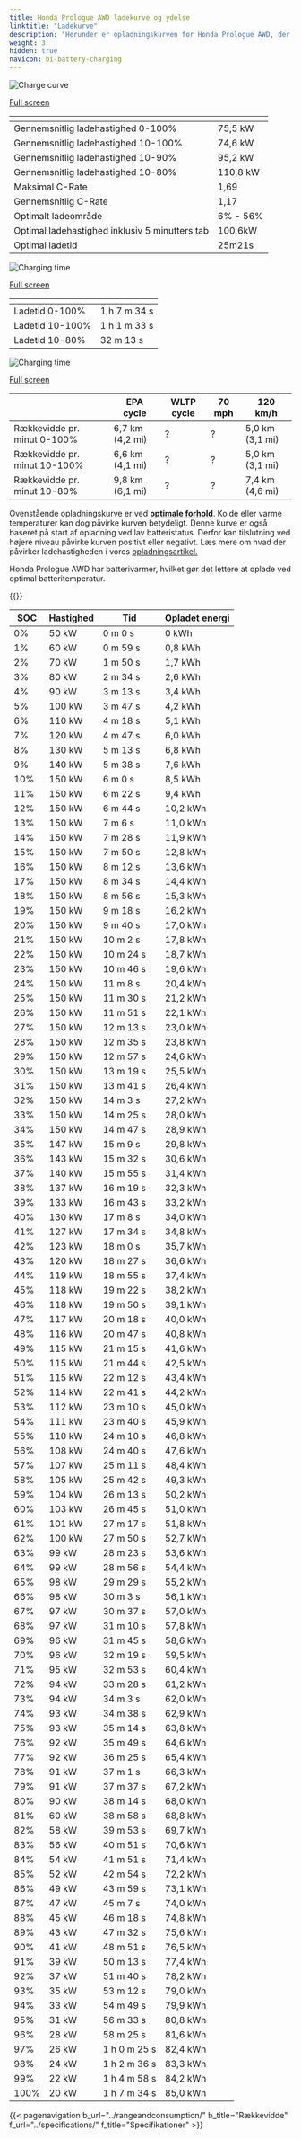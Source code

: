 ```yaml
---
title: Honda Prologue AWD ladekurve og ydelse
linktitle: "Ladekurve"
description: "Herunder er opladningskurven for Honda Prologue AWD, der viser ladehastigheden ved forskellige batteriniveauer. Derudover giver grafer for rækkevidde og tid omfattende detaljer om opladningsydelsen."
weight: 3
hidden: true
navicon: bi-battery-charging
---
```

<!-- markdownlint-disable MD033 -->
<!-- markdownlint-disable MD010 -->
<img src="/images/models/honda/prologue/prologue_awd/chargingcurve.svg" alt="Charge curve" class="img-fluid">

[Full screen](/images/models/honda/prologue/prologue_awd/chargingcurve.svg)


<div class="table-responsive">
<table class="table table-striped border">
	<thead>
		<tr>
			<th>
			</th>
			<th>
			</th>
		</tr>
	</thead>
	<tbody>
		<tr>
			<td>
				Gennemsnitlig ladehastighed 0-100%
			</td>
			<td>
				75,5 kW
			</td>
		</tr>
		<tr>
			<td>
				Gennemsnitlig ladehastighed 10-100%
			</td>
			<td>
				74,6 kW
			</td>
		</tr>
		<tr>
			<td>
				Gennemsnitlig ladehastighed 10-90%
			</td>
			<td>
				95,2 kW
			</td>
		</tr>
		<tr>
			<td>
				Gennemsnitlig ladehastighed 10-80%
			</td>
			<td>
				110,8 kW
			</td>
		</tr>
		<tr>
			<td>
				Maksimal C-Rate
			</td>
			<td>
				1,69
			</td>
		</tr>
		<tr>
			<td>
				Gennemsnitlig C-Rate
			</td>
			<td>
				1,17
			</td>
		</tr>
		<tr>
			<td>
				Optimalt ladeområde
			</td>
			<td>
				6% - 56%
			</td>
		</tr>
		<tr>
			<td>
				Optimal ladehastighed inklusiv 5 minutters tab
			</td>
			<td>
				100,6kW
			</td>
		</tr>
		<tr>
			<td>
				Optimal ladetid
			</td>
			<td>
				25m21s
			</td>
		</tr>
	</tbody>
</table>
</div>
<img src="/images/models/honda/prologue/prologue_awd/chargingtime.svg" alt="Charging time" class="img-fluid">

[Full screen](/images/models/honda/prologue/prologue_awd/chargingtime.svg)
<div class="table-responsive">
<table class="table table-striped border">
	<thead>
		<tr>
			<th>
			</th>
			<th>
			</th>
		</tr>
	</thead>
	<tbody>
		<tr>
			<td>
				Ladetid 0-100%
			</td>
			<td>
				1 h 7 m 34 s
			</td>
		</tr>
		<tr>
			<td>
				Ladetid 10-100%
			</td>
			<td>
				1 h 1 m 33 s
			</td>
		</tr>
		<tr>
			<td>
				Ladetid 10-80%
			</td>
			<td>
				 32 m 13 s
			</td>
		</tr>
	</tbody>
</table>
</div>
<img src="/images/models/honda/prologue/prologue_awd/chargerangespeed.svg" alt="Charging time" class="img-fluid">

[Full screen](/images/models/honda/prologue/prologue_awd/chargerangespeed.svg)
<div class="table-responsive">
<table class="table table-striped border">
	<thead>
		<tr>
			<th>
			</th>
			<th>
				EPA cycle
			</th>
			<th>
				WLTP cycle
			</th>
			<th>
				70 mph
			</th>
			<th>
				120 km/h
			</th>
		</tr>
	</thead>
	<tbody>
		<tr>
			<td>
				Rækkevidde pr. minut 0-100%
			</td>
			<td>
				6,7 km (4,2 mi)
			</td>
			<td>
				?
			</td>
			<td>
				?
			</td>
			<td>
				5,0 km (3,1 mi)
			</td>
		</tr>
		<tr>
			<td>
				Rækkevidde pr. minut 10-100%
			</td>
			<td>
				6,6 km (4,1 mi)
			</td>
			<td>
				?
			</td>
			<td>
				?
			</td>
			<td>
				5,0 km (3,1 mi)
			</td>
		</tr>
		<tr>
			<td>
				Rækkevidde pr. minut 10-80%
			</td>
			<td>
				9,8 km (6,1 mi)
			</td>
			<td>
				?
			</td>
			<td>
				?
			</td>
			<td>
				7,4 km (4,6 mi)
			</td>
		</tr>
	</tbody>
</table>
</div>


Ovenstående opladningskurve er ved **[optimale forhold](../../../../../technology/battery/charging/#temperature)**. Kolde eller varme temperaturer kan dog påvirke kurven betydeligt. Denne kurve er også baseret på start af opladning ved lav batteristatus. Derfor kan tilslutning ved højere niveau påvirke kurven positivt eller negativt. Læs mere om hvad der påvirker ladehastigheden i vores [opladningsartikel.](../../../../../technology/battery/charging/)


Honda Prologue AWD har batterivarmer, hvilket gør det lettere at oplade ved optimal batteritemperatur.


{{<evkxdisplayaddarticle />}}
<div class="table-responsive">
<table class="table table-striped border">
	<thead>
		<tr>
			<th>
				SOC
			</th>
			<th>
				Hastighed
			</th>
			<th>
				Tid
			</th>
			<th>
				Opladet energi
			</th>
		</tr>
	</thead>
	<tbody>
		<tr>
			<td>
				0%
			</td>
			<td>
				50 kW
			</td>
			<td>
				 0 m 0 s
			</td>
			<td>
				0 kWh
			</td>
		</tr>
		<tr>
			<td>
				1%
			</td>
			<td>
				60 kW
			</td>
			<td>
				 0 m 59 s
			</td>
			<td>
				0,8 kWh
			</td>
		</tr>
		<tr>
			<td>
				2%
			</td>
			<td>
				70 kW
			</td>
			<td>
				 1 m 50 s
			</td>
			<td>
				1,7 kWh
			</td>
		</tr>
		<tr>
			<td>
				3%
			</td>
			<td>
				80 kW
			</td>
			<td>
				 2 m 34 s
			</td>
			<td>
				2,6 kWh
			</td>
		</tr>
		<tr>
			<td>
				4%
			</td>
			<td>
				90 kW
			</td>
			<td>
				 3 m 13 s
			</td>
			<td>
				3,4 kWh
			</td>
		</tr>
		<tr>
			<td>
				5%
			</td>
			<td>
				100 kW
			</td>
			<td>
				 3 m 47 s
			</td>
			<td>
				4,2 kWh
			</td>
		</tr>
		<tr>
			<td>
				6%
			</td>
			<td>
				110 kW
			</td>
			<td>
				 4 m 18 s
			</td>
			<td>
				5,1 kWh
			</td>
		</tr>
		<tr>
			<td>
				7%
			</td>
			<td>
				120 kW
			</td>
			<td>
				 4 m 47 s
			</td>
			<td>
				6,0 kWh
			</td>
		</tr>
		<tr>
			<td>
				8%
			</td>
			<td>
				130 kW
			</td>
			<td>
				 5 m 13 s
			</td>
			<td>
				6,8 kWh
			</td>
		</tr>
		<tr>
			<td>
				9%
			</td>
			<td>
				140 kW
			</td>
			<td>
				 5 m 38 s
			</td>
			<td>
				7,6 kWh
			</td>
		</tr>
		<tr>
			<td>
				10%
			</td>
			<td>
				150 kW
			</td>
			<td>
				 6 m 0 s
			</td>
			<td>
				8,5 kWh
			</td>
		</tr>
		<tr>
			<td>
				11%
			</td>
			<td>
				150 kW
			</td>
			<td>
				 6 m 22 s
			</td>
			<td>
				9,4 kWh
			</td>
		</tr>
		<tr>
			<td>
				12%
			</td>
			<td>
				150 kW
			</td>
			<td>
				 6 m 44 s
			</td>
			<td>
				10,2 kWh
			</td>
		</tr>
		<tr>
			<td>
				13%
			</td>
			<td>
				150 kW
			</td>
			<td>
				 7 m 6 s
			</td>
			<td>
				11,0 kWh
			</td>
		</tr>
		<tr>
			<td>
				14%
			</td>
			<td>
				150 kW
			</td>
			<td>
				 7 m 28 s
			</td>
			<td>
				11,9 kWh
			</td>
		</tr>
		<tr>
			<td>
				15%
			</td>
			<td>
				150 kW
			</td>
			<td>
				 7 m 50 s
			</td>
			<td>
				12,8 kWh
			</td>
		</tr>
		<tr>
			<td>
				16%
			</td>
			<td>
				150 kW
			</td>
			<td>
				 8 m 12 s
			</td>
			<td>
				13,6 kWh
			</td>
		</tr>
		<tr>
			<td>
				17%
			</td>
			<td>
				150 kW
			</td>
			<td>
				 8 m 34 s
			</td>
			<td>
				14,4 kWh
			</td>
		</tr>
		<tr>
			<td>
				18%
			</td>
			<td>
				150 kW
			</td>
			<td>
				 8 m 56 s
			</td>
			<td>
				15,3 kWh
			</td>
		</tr>
		<tr>
			<td>
				19%
			</td>
			<td>
				150 kW
			</td>
			<td>
				 9 m 18 s
			</td>
			<td>
				16,2 kWh
			</td>
		</tr>
		<tr>
			<td>
				20%
			</td>
			<td>
				150 kW
			</td>
			<td>
				 9 m 40 s
			</td>
			<td>
				17,0 kWh
			</td>
		</tr>
		<tr>
			<td>
				21%
			</td>
			<td>
				150 kW
			</td>
			<td>
				 10 m 2 s
			</td>
			<td>
				17,8 kWh
			</td>
		</tr>
		<tr>
			<td>
				22%
			</td>
			<td>
				150 kW
			</td>
			<td>
				 10 m 24 s
			</td>
			<td>
				18,7 kWh
			</td>
		</tr>
		<tr>
			<td>
				23%
			</td>
			<td>
				150 kW
			</td>
			<td>
				 10 m 46 s
			</td>
			<td>
				19,6 kWh
			</td>
		</tr>
		<tr>
			<td>
				24%
			</td>
			<td>
				150 kW
			</td>
			<td>
				 11 m 8 s
			</td>
			<td>
				20,4 kWh
			</td>
		</tr>
		<tr>
			<td>
				25%
			</td>
			<td>
				150 kW
			</td>
			<td>
				 11 m 30 s
			</td>
			<td>
				21,2 kWh
			</td>
		</tr>
		<tr>
			<td>
				26%
			</td>
			<td>
				150 kW
			</td>
			<td>
				 11 m 51 s
			</td>
			<td>
				22,1 kWh
			</td>
		</tr>
		<tr>
			<td>
				27%
			</td>
			<td>
				150 kW
			</td>
			<td>
				 12 m 13 s
			</td>
			<td>
				23,0 kWh
			</td>
		</tr>
		<tr>
			<td>
				28%
			</td>
			<td>
				150 kW
			</td>
			<td>
				 12 m 35 s
			</td>
			<td>
				23,8 kWh
			</td>
		</tr>
		<tr>
			<td>
				29%
			</td>
			<td>
				150 kW
			</td>
			<td>
				 12 m 57 s
			</td>
			<td>
				24,6 kWh
			</td>
		</tr>
		<tr>
			<td>
				30%
			</td>
			<td>
				150 kW
			</td>
			<td>
				 13 m 19 s
			</td>
			<td>
				25,5 kWh
			</td>
		</tr>
		<tr>
			<td>
				31%
			</td>
			<td>
				150 kW
			</td>
			<td>
				 13 m 41 s
			</td>
			<td>
				26,4 kWh
			</td>
		</tr>
		<tr>
			<td>
				32%
			</td>
			<td>
				150 kW
			</td>
			<td>
				 14 m 3 s
			</td>
			<td>
				27,2 kWh
			</td>
		</tr>
		<tr>
			<td>
				33%
			</td>
			<td>
				150 kW
			</td>
			<td>
				 14 m 25 s
			</td>
			<td>
				28,0 kWh
			</td>
		</tr>
		<tr>
			<td>
				34%
			</td>
			<td>
				150 kW
			</td>
			<td>
				 14 m 47 s
			</td>
			<td>
				28,9 kWh
			</td>
		</tr>
		<tr>
			<td>
				35%
			</td>
			<td>
				147 kW
			</td>
			<td>
				 15 m 9 s
			</td>
			<td>
				29,8 kWh
			</td>
		</tr>
		<tr>
			<td>
				36%
			</td>
			<td>
				143 kW
			</td>
			<td>
				 15 m 32 s
			</td>
			<td>
				30,6 kWh
			</td>
		</tr>
		<tr>
			<td>
				37%
			</td>
			<td>
				140 kW
			</td>
			<td>
				 15 m 55 s
			</td>
			<td>
				31,4 kWh
			</td>
		</tr>
		<tr>
			<td>
				38%
			</td>
			<td>
				137 kW
			</td>
			<td>
				 16 m 19 s
			</td>
			<td>
				32,3 kWh
			</td>
		</tr>
		<tr>
			<td>
				39%
			</td>
			<td>
				133 kW
			</td>
			<td>
				 16 m 43 s
			</td>
			<td>
				33,2 kWh
			</td>
		</tr>
		<tr>
			<td>
				40%
			</td>
			<td>
				130 kW
			</td>
			<td>
				 17 m 8 s
			</td>
			<td>
				34,0 kWh
			</td>
		</tr>
		<tr>
			<td>
				41%
			</td>
			<td>
				127 kW
			</td>
			<td>
				 17 m 34 s
			</td>
			<td>
				34,8 kWh
			</td>
		</tr>
		<tr>
			<td>
				42%
			</td>
			<td>
				123 kW
			</td>
			<td>
				 18 m 0 s
			</td>
			<td>
				35,7 kWh
			</td>
		</tr>
		<tr>
			<td>
				43%
			</td>
			<td>
				120 kW
			</td>
			<td>
				 18 m 27 s
			</td>
			<td>
				36,6 kWh
			</td>
		</tr>
		<tr>
			<td>
				44%
			</td>
			<td>
				119 kW
			</td>
			<td>
				 18 m 55 s
			</td>
			<td>
				37,4 kWh
			</td>
		</tr>
		<tr>
			<td>
				45%
			</td>
			<td>
				118 kW
			</td>
			<td>
				 19 m 22 s
			</td>
			<td>
				38,2 kWh
			</td>
		</tr>
		<tr>
			<td>
				46%
			</td>
			<td>
				118 kW
			</td>
			<td>
				 19 m 50 s
			</td>
			<td>
				39,1 kWh
			</td>
		</tr>
		<tr>
			<td>
				47%
			</td>
			<td>
				117 kW
			</td>
			<td>
				 20 m 18 s
			</td>
			<td>
				40,0 kWh
			</td>
		</tr>
		<tr>
			<td>
				48%
			</td>
			<td>
				116 kW
			</td>
			<td>
				 20 m 47 s
			</td>
			<td>
				40,8 kWh
			</td>
		</tr>
		<tr>
			<td>
				49%
			</td>
			<td>
				115 kW
			</td>
			<td>
				 21 m 15 s
			</td>
			<td>
				41,6 kWh
			</td>
		</tr>
		<tr>
			<td>
				50%
			</td>
			<td>
				115 kW
			</td>
			<td>
				 21 m 44 s
			</td>
			<td>
				42,5 kWh
			</td>
		</tr>
		<tr>
			<td>
				51%
			</td>
			<td>
				115 kW
			</td>
			<td>
				 22 m 12 s
			</td>
			<td>
				43,4 kWh
			</td>
		</tr>
		<tr>
			<td>
				52%
			</td>
			<td>
				114 kW
			</td>
			<td>
				 22 m 41 s
			</td>
			<td>
				44,2 kWh
			</td>
		</tr>
		<tr>
			<td>
				53%
			</td>
			<td>
				112 kW
			</td>
			<td>
				 23 m 10 s
			</td>
			<td>
				45,0 kWh
			</td>
		</tr>
		<tr>
			<td>
				54%
			</td>
			<td>
				111 kW
			</td>
			<td>
				 23 m 40 s
			</td>
			<td>
				45,9 kWh
			</td>
		</tr>
		<tr>
			<td>
				55%
			</td>
			<td>
				110 kW
			</td>
			<td>
				 24 m 10 s
			</td>
			<td>
				46,8 kWh
			</td>
		</tr>
		<tr>
			<td>
				56%
			</td>
			<td>
				108 kW
			</td>
			<td>
				 24 m 40 s
			</td>
			<td>
				47,6 kWh
			</td>
		</tr>
		<tr>
			<td>
				57%
			</td>
			<td>
				107 kW
			</td>
			<td>
				 25 m 11 s
			</td>
			<td>
				48,4 kWh
			</td>
		</tr>
		<tr>
			<td>
				58%
			</td>
			<td>
				105 kW
			</td>
			<td>
				 25 m 42 s
			</td>
			<td>
				49,3 kWh
			</td>
		</tr>
		<tr>
			<td>
				59%
			</td>
			<td>
				104 kW
			</td>
			<td>
				 26 m 13 s
			</td>
			<td>
				50,2 kWh
			</td>
		</tr>
		<tr>
			<td>
				60%
			</td>
			<td>
				103 kW
			</td>
			<td>
				 26 m 45 s
			</td>
			<td>
				51,0 kWh
			</td>
		</tr>
		<tr>
			<td>
				61%
			</td>
			<td>
				101 kW
			</td>
			<td>
				 27 m 17 s
			</td>
			<td>
				51,8 kWh
			</td>
		</tr>
		<tr>
			<td>
				62%
			</td>
			<td>
				100 kW
			</td>
			<td>
				 27 m 50 s
			</td>
			<td>
				52,7 kWh
			</td>
		</tr>
		<tr>
			<td>
				63%
			</td>
			<td>
				99 kW
			</td>
			<td>
				 28 m 23 s
			</td>
			<td>
				53,6 kWh
			</td>
		</tr>
		<tr>
			<td>
				64%
			</td>
			<td>
				99 kW
			</td>
			<td>
				 28 m 56 s
			</td>
			<td>
				54,4 kWh
			</td>
		</tr>
		<tr>
			<td>
				65%
			</td>
			<td>
				98 kW
			</td>
			<td>
				 29 m 29 s
			</td>
			<td>
				55,2 kWh
			</td>
		</tr>
		<tr>
			<td>
				66%
			</td>
			<td>
				98 kW
			</td>
			<td>
				 30 m 3 s
			</td>
			<td>
				56,1 kWh
			</td>
		</tr>
		<tr>
			<td>
				67%
			</td>
			<td>
				97 kW
			</td>
			<td>
				 30 m 37 s
			</td>
			<td>
				57,0 kWh
			</td>
		</tr>
		<tr>
			<td>
				68%
			</td>
			<td>
				97 kW
			</td>
			<td>
				 31 m 10 s
			</td>
			<td>
				57,8 kWh
			</td>
		</tr>
		<tr>
			<td>
				69%
			</td>
			<td>
				96 kW
			</td>
			<td>
				 31 m 45 s
			</td>
			<td>
				58,6 kWh
			</td>
		</tr>
		<tr>
			<td>
				70%
			</td>
			<td>
				96 kW
			</td>
			<td>
				 32 m 19 s
			</td>
			<td>
				59,5 kWh
			</td>
		</tr>
		<tr>
			<td>
				71%
			</td>
			<td>
				95 kW
			</td>
			<td>
				 32 m 53 s
			</td>
			<td>
				60,4 kWh
			</td>
		</tr>
		<tr>
			<td>
				72%
			</td>
			<td>
				94 kW
			</td>
			<td>
				 33 m 28 s
			</td>
			<td>
				61,2 kWh
			</td>
		</tr>
		<tr>
			<td>
				73%
			</td>
			<td>
				94 kW
			</td>
			<td>
				 34 m 3 s
			</td>
			<td>
				62,0 kWh
			</td>
		</tr>
		<tr>
			<td>
				74%
			</td>
			<td>
				93 kW
			</td>
			<td>
				 34 m 38 s
			</td>
			<td>
				62,9 kWh
			</td>
		</tr>
		<tr>
			<td>
				75%
			</td>
			<td>
				93 kW
			</td>
			<td>
				 35 m 14 s
			</td>
			<td>
				63,8 kWh
			</td>
		</tr>
		<tr>
			<td>
				76%
			</td>
			<td>
				92 kW
			</td>
			<td>
				 35 m 49 s
			</td>
			<td>
				64,6 kWh
			</td>
		</tr>
		<tr>
			<td>
				77%
			</td>
			<td>
				92 kW
			</td>
			<td>
				 36 m 25 s
			</td>
			<td>
				65,4 kWh
			</td>
		</tr>
		<tr>
			<td>
				78%
			</td>
			<td>
				91 kW
			</td>
			<td>
				 37 m 1 s
			</td>
			<td>
				66,3 kWh
			</td>
		</tr>
		<tr>
			<td>
				79%
			</td>
			<td>
				91 kW
			</td>
			<td>
				 37 m 37 s
			</td>
			<td>
				67,2 kWh
			</td>
		</tr>
		<tr>
			<td>
				80%
			</td>
			<td>
				90 kW
			</td>
			<td>
				 38 m 14 s
			</td>
			<td>
				68,0 kWh
			</td>
		</tr>
		<tr>
			<td>
				81%
			</td>
			<td>
				60 kW
			</td>
			<td>
				 38 m 58 s
			</td>
			<td>
				68,8 kWh
			</td>
		</tr>
		<tr>
			<td>
				82%
			</td>
			<td>
				58 kW
			</td>
			<td>
				 39 m 53 s
			</td>
			<td>
				69,7 kWh
			</td>
		</tr>
		<tr>
			<td>
				83%
			</td>
			<td>
				56 kW
			</td>
			<td>
				 40 m 51 s
			</td>
			<td>
				70,6 kWh
			</td>
		</tr>
		<tr>
			<td>
				84%
			</td>
			<td>
				54 kW
			</td>
			<td>
				 41 m 51 s
			</td>
			<td>
				71,4 kWh
			</td>
		</tr>
		<tr>
			<td>
				85%
			</td>
			<td>
				52 kW
			</td>
			<td>
				 42 m 54 s
			</td>
			<td>
				72,2 kWh
			</td>
		</tr>
		<tr>
			<td>
				86%
			</td>
			<td>
				49 kW
			</td>
			<td>
				 43 m 59 s
			</td>
			<td>
				73,1 kWh
			</td>
		</tr>
		<tr>
			<td>
				87%
			</td>
			<td>
				47 kW
			</td>
			<td>
				 45 m 7 s
			</td>
			<td>
				74,0 kWh
			</td>
		</tr>
		<tr>
			<td>
				88%
			</td>
			<td>
				45 kW
			</td>
			<td>
				 46 m 18 s
			</td>
			<td>
				74,8 kWh
			</td>
		</tr>
		<tr>
			<td>
				89%
			</td>
			<td>
				43 kW
			</td>
			<td>
				 47 m 32 s
			</td>
			<td>
				75,6 kWh
			</td>
		</tr>
		<tr>
			<td>
				90%
			</td>
			<td>
				41 kW
			</td>
			<td>
				 48 m 51 s
			</td>
			<td>
				76,5 kWh
			</td>
		</tr>
		<tr>
			<td>
				91%
			</td>
			<td>
				39 kW
			</td>
			<td>
				 50 m 13 s
			</td>
			<td>
				77,4 kWh
			</td>
		</tr>
		<tr>
			<td>
				92%
			</td>
			<td>
				37 kW
			</td>
			<td>
				 51 m 40 s
			</td>
			<td>
				78,2 kWh
			</td>
		</tr>
		<tr>
			<td>
				93%
			</td>
			<td>
				35 kW
			</td>
			<td>
				 53 m 12 s
			</td>
			<td>
				79,0 kWh
			</td>
		</tr>
		<tr>
			<td>
				94%
			</td>
			<td>
				33 kW
			</td>
			<td>
				 54 m 49 s
			</td>
			<td>
				79,9 kWh
			</td>
		</tr>
		<tr>
			<td>
				95%
			</td>
			<td>
				31 kW
			</td>
			<td>
				 56 m 33 s
			</td>
			<td>
				80,8 kWh
			</td>
		</tr>
		<tr>
			<td>
				96%
			</td>
			<td>
				28 kW
			</td>
			<td>
				 58 m 25 s
			</td>
			<td>
				81,6 kWh
			</td>
		</tr>
		<tr>
			<td>
				97%
			</td>
			<td>
				26 kW
			</td>
			<td>
				1 h 0 m 25 s
			</td>
			<td>
				82,4 kWh
			</td>
		</tr>
		<tr>
			<td>
				98%
			</td>
			<td>
				24 kW
			</td>
			<td>
				1 h 2 m 36 s
			</td>
			<td>
				83,3 kWh
			</td>
		</tr>
		<tr>
			<td>
				99%
			</td>
			<td>
				22 kW
			</td>
			<td>
				1 h 4 m 58 s
			</td>
			<td>
				84,2 kWh
			</td>
		</tr>
		<tr>
			<td>
				100%
			</td>
			<td>
				20 kW
			</td>
			<td>
				1 h 7 m 34 s
			</td>
			<td>
				85,0 kWh
			</td>
		</tr>
	</tbody>
</table>
</div>


{{< pagenavigation b_url="../rangeandconsumption/" b_title="Rækkevidde" f_url="../specifications/" f_title="Specifikationer" >}}
